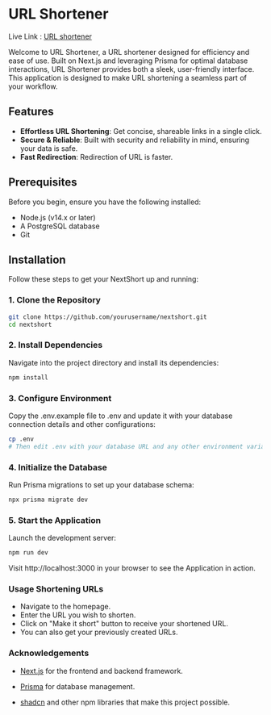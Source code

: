# URL Shortener

Live Link  : [URL shortener](https://url-shortener-live.vercel.app/)

Welcome to URL Shortener, a URL shortener designed for efficiency and ease of use. Built on Next.js and leveraging Prisma for optimal database interactions, URL Shortener provides both a sleek, user-friendly interface. This application is designed to make URL shortening a seamless part of your workflow.

## Features

- **Effortless URL Shortening**: Get concise, shareable links in a single click.
- **Secure & Reliable**: Built with security and reliability in mind, ensuring your data is safe.
- **Fast Redirection**: Redirection of URL is faster.


## Prerequisites

Before you begin, ensure you have the following installed:

- Node.js (v14.x or later)
- A PostgreSQL database
- Git

## Installation

Follow these steps to get your NextShort up and running:

### 1. Clone the Repository

```bash
git clone https://github.com/yourusername/nextshort.git
cd nextshort
```

### 2. Install Dependencies

Navigate into the project directory and install its dependencies:

```bash
npm install
```

### 3. Configure Environment

Copy the .env.example file to .env and update it with your database connection details and other configurations:

```bash
cp .env
# Then edit .env with your database URL and any other environment variables
```

### 4. Initialize the Database

Run Prisma migrations to set up your database schema:

```bash
npx prisma migrate dev
```

### 5. Start the Application

Launch the development server:

```bash
npm run dev
```

Visit http://localhost:3000 in your browser to see the Application in action.

### Usage Shortening URLs

- Navigate to the homepage.
- Enter the URL you wish to shorten.
- Click on "Make it short" button to receive your shortened URL.
- You can also get your previously created URLs.


### Acknowledgements

- [Next.js](https://www.google.com/url?sa=t&source=web&rct=j&opi=89978449&url=https://nextjs.org/&ved=2ahUKEwj0nfm1u4-FAxW9wTgGHdW4CvMQFnoECAcQAQ&usg=AOvVaw2lvpxQDmLPmn3zhK26RJ4F) for the frontend and backend framework.

- [Prisma](https://www.google.com/url?sa=t&source=web&rct=j&opi=89978449&url=https://www.prisma.io/&ved=2ahUKEwjSrrHEu4-FAxXa7TgGHWftDIIQFnoECAcQAQ&usg=AOvVaw2b8GP2jeZluoXn4yBH9QGM) for database management.

- [shadcn](https://www.google.com/url?sa=t&source=web&rct=j&opi=89978449&url=https://ui.shadcn.com/&ved=2ahUKEwj9teLJu4-FAxVm7zgGHfJnDjwQFnoECAcQAQ&usg=AOvVaw26SVeBbB0mrlJEGtTeLGQW) and other npm libraries that make this project possible.
